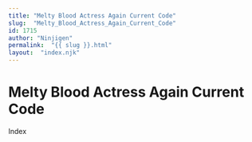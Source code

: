 ```yaml
---
title: "Melty Blood Actress Again Current Code"
slug:  "Melty_Blood_Actress_Again_Current_Code"
id: 1715
author: "Ninjigen"
permalink:  "{{ slug }}.html"
layout:  "index.njk"
---
```


# Melty Blood Actress Again Current Code

Index
